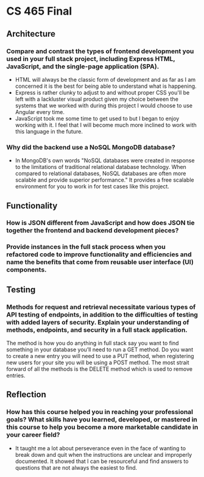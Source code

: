 # CS 465 Final

## Architecture
### Compare and contrast the types of frontend development you used in your full stack project, including Express HTML, JavaScript, and the single-page application (SPA).
- HTML will always be the classic form of development and as far as I am concerned it is the best for being able to understand what is happening. 
- Express is rather clunky to adjust to and without proper CSS you'll be left with a lackluster visual product given my choice between the systems that we worked with during this project I would choose to use Angular every time.
- JavaScript took me some time to get used to but I began to enjoy working with it. I feel that I will become much more inclined to work with this language in the future.
### Why did the backend use a NoSQL MongoDB database?
- In MongoDB's own words "NoSQL databases were created in response to the limitations of traditional relational database technology. When compared to relational databases, NoSQL databases are often more scalable and provide superior performance." It provides a free scalable environment for you to work in for test cases like this project.

## Functionality
### How is JSON different from JavaScript and how does JSON tie together the frontend and backend development pieces?

### Provide instances in the full stack process when you refactored code to improve functionality and efficiencies and name the benefits that come from reusable user interface (UI) components.

## Testing
### Methods for request and retrieval necessitate various types of API testing of endpoints, in addition to the difficulties of testing with added layers of security. Explain your understanding of methods, endpoints, and security in a full stack application.
The method is how you do anything in full stack say you want to find something in your database you’ll need to run a GET method. Do you want to create a new entry you will need to use a PUT method, when registering new users for your site you will be using a POST method. The most strait forward of all the methods is the DELETE method which is used to remove entries.

## Reflection
### How has this course helped you in reaching your professional goals? What skills have you learned, developed, or mastered in this course to help you become a more marketable candidate in your career field?
- It taught me a lot about perseverance even in the face of wanting to break down and quit when the instructions are unclear and improperly documented. It showed that I can be resourceful and find answers to questions that are not always the easiest to find.
